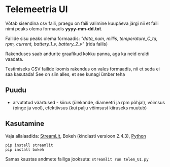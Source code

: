 # Telemeetria UI

Võtab sisendina csv faili, praegu on faili valimine kuupäeva järgi nii et faili nimi peaks olema formaadis **yyyy-mm-dd.txt**. 

Failide sisu peaks olema formaadis: *"data_num, millis, temperature_C_ta, rpm, current, battery_1_v, battery_2_v"* (rida failis)

Rakenduses saab andurite graafikud kokku panna, aga ka neid eraldi vaadata.

Testimiseks CSV failide loomis rakendus on vales formaadis, nii et seda ei saa kasutada! See on siin alles, et see kunagi ümber teha 

## Puudu
- arvutatud väärtused - kiirus (ülekande, diameetri ja rpm põhjal), võimsus (pinge ja vool), efektiivsus (kui palju võimsust kiiruseks muutub)

## Kasutamine
Vaja allalaadida: [StreamLit](https://docs.streamlit.io/get-started/installation), Bokeh (kindlasti versioon 2.4.3), [Python](https://www.python.org/downloads/)

```
pip install streamlit
pip install bokeh
```

Samas kaustas andmete failiga jooksuta:
```streamlit run telem_UI.py```

